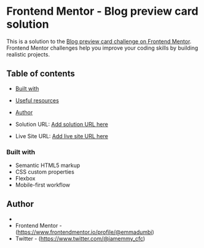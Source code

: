 # Frontend Mentor - Blog preview card solution

This is a solution to the [Blog preview card challenge on Frontend Mentor](https://www.frontendmentor.io/challenges/blog-preview-card-ckPaj01IcS). Frontend Mentor challenges help you improve your coding skills by building realistic projects. 

## Table of contents


  - [Built with](#built-with)
  - [Useful resources](#useful-resources)
- [Author](#author)




- Solution URL: [Add solution URL here](https://your-solution-url.com)
- Live Site URL: [Add live site URL here](https://your-live-site-url.com)


### Built with

- Semantic HTML5 markup
- CSS custom properties
- Flexbox
- Mobile-first workflow






## Author

-
- Frontend Mentor - (https://www.frontendmentor.io/profile/@emmadumbi)
- Twitter - (https://www.twitter.com/@iamemmy_cfc)


